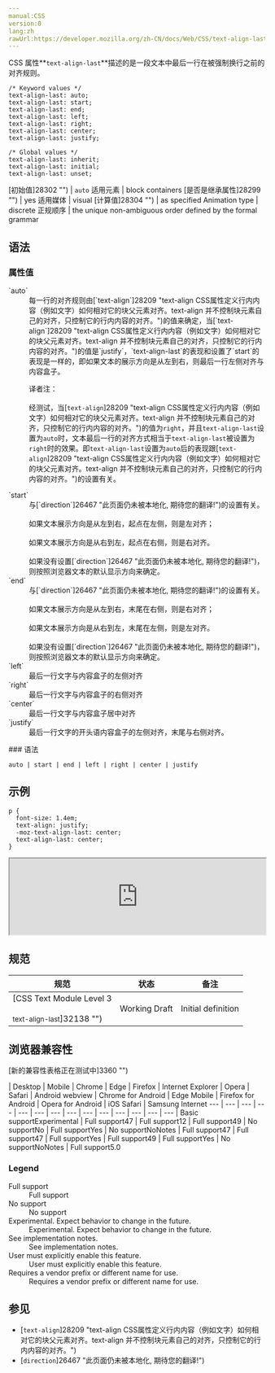 ```yaml
---
manual:CSS
version:0
lang:zh
rawUrl:https://developer.mozilla.org/zh-CN/docs/Web/CSS/text-align-last
---
```







CSS 属性**`text-align-last`**描述的是一段文本中最后一行在被强制换行之前的对齐规则。


```
/* Keyword values */
text-align-last: auto;
text-align-last: start;
text-align-last: end;
text-align-last: left;
text-align-last: right;
text-align-last: center;
text-align-last: justify;

/* Global values */
text-align-last: inherit;
text-align-last: initial;
text-align-last: unset;
```

[初始值]28302 "") | `auto` 
适用元素 | block containers 
[是否是继承属性]28299 "") | yes 
适用媒体 | visual 
[计算值]28304 "") | as specified 
Animation type | discrete 
正规顺序 | the unique non-ambiguous order defined by the formal grammar 



## 语法<a name="语法"></a>

### 属性值<a name="属性值"></a>
<dl><dt id=''>`auto`</dt><dd>每一行的对齐规则由[`text-align`]28209 "text-align CSS属性定义行内内容（例如文字）如何相对它的块父元素对齐。text-align 并不控制块元素自己的对齐，只控制它的行内内容的对齐。")的值来确定，当[`text-align`]28209 "text-align CSS属性定义行内内容（例如文字）如何相对它的块父元素对齐。text-align 并不控制块元素自己的对齐，只控制它的行内内容的对齐。")的值是`justify`，`text-align-last`的表现和设置了`start`的表现是一样的，即如果文本的展示方向是从左到右，则最后一行左侧对齐与内容盒子。</dd><dd>

译者注：<br></br>经测试，当[`text-align`]28209 "text-align CSS属性定义行内内容（例如文字）如何相对它的块父元素对齐。text-align 并不控制块元素自己的对齐，只控制它的行内内容的对齐。")的值为`right`，并且`text-align-last`设置为`auto`时，文本最后一行的对齐方式相当于`text-align-last`被设置为`right`时的效果。即`text-align-last`设置为`auto`后的表现跟[`text-align`]28209 "text-align CSS属性定义行内内容（例如文字）如何相对它的块父元素对齐。text-align 并不控制块元素自己的对齐，只控制它的行内内容的对齐。")的设置有关。

</dd><dt id=''>`start`</dt><dd>与[`direction`]26467 "此页面仍未被本地化, 期待您的翻译!")的设置有关。<br></br>如果文本展示方向是从左到右，起点在左侧，则是左对齐；<br></br>如果文本展示方向是从右到左，起点在右侧，则是右对齐。<br></br>如果没有设置[`direction`]26467 "此页面仍未被本地化, 期待您的翻译!")，则按照浏览器文本的默认显示方向来确定。</dd><dt id=''>`end`</dt><dd>与[`direction`]26467 "此页面仍未被本地化, 期待您的翻译!")的设置有关。<br></br>如果文本展示方向是从左到右，末尾在右侧，则是右对齐；<br></br>如果文本展示方向是从右到左，末尾在左侧，则是左对齐。<br></br>如果没有设置[`direction`]26467 "此页面仍未被本地化, 期待您的翻译!")，则按照浏览器文本的默认显示方向来确定。</dd><dt id=''>`left`</dt><dd>最后一行文字与内容盒子的左侧对齐</dd><dt id=''>`right`</dt><dd>最后一行文字与内容盒子的右侧对齐</dd><dt id=''>`center`</dt><dd>最后一行文字与内容盒子居中对齐</dd><dt id=''>`justify`</dt><dd>最后一行文字的开头语内容盒子的左侧对齐，末尾与右侧对齐。</dd></dl>
### 语法<a name="语法_2"></a>

```
auto | start | end | left | right | center | justify
```

## 示例<a name="示例"></a>

```
p {
  font-size: 1.4em;
  text-align: justify;
  -moz-text-align-last: center;
  text-align-last: center;
}
```


<iframe src='https://mdn.mozillademos.org/zh-CN/docs/Web/CSS/text-align-last$samples/Example?revision=1307941' width='100%' height='null'></iframe>


## 规范<a name="规范"></a>

规范 | 状态 | 备注 
 ---  |  ---  |  ---  | 
[CSS Text Module Level 3<br></br><small>text-align-last</small>]32138 "") | Working Draft | Initial definition 


## 浏览器兼容性<a name="浏览器兼容性"></a>
[新的兼容性表格正在测试中<i></i>]3360 "")

 | <abbr>Desktop<i></i></abbr> | <abbr>Mobile<i></i></abbr> 
 | <abbr>Chrome<i></i></abbr> | <abbr>Edge<i></i></abbr> | <abbr>Firefox<i></i></abbr> | <abbr>Internet Explorer<i></i></abbr> | <abbr>Opera<i></i></abbr> | <abbr>Safari<i></i></abbr> | <abbr>Android webview<i></i></abbr> | <abbr>Chrome for Android<i></i></abbr> | <abbr>Edge Mobile<i></i></abbr> | <abbr>Firefox for Android<i></i></abbr> | <abbr>Opera for Android<i></i></abbr> | <abbr>iOS Safari<i></i></abbr> | <abbr>Samsung Internet<i></i></abbr> 
 ---  |  ---  |  ---  |  ---  |  ---  |  ---  |  ---  |  ---  |  ---  |  ---  |  ---  |  ---  |  ---  |  ---  | 
Basic support<abbr>Experimental<i></i></abbr> | <abbr>Full support</abbr>47 | <abbr>Full support</abbr>12 | <abbr>Full support</abbr>49 | <abbr>No support</abbr>No | <abbr>Full support</abbr>Yes | <abbr>No support</abbr>No<abbr>Notes<i></i></abbr> | <abbr>Full support</abbr>47 | <abbr>Full support</abbr>47 | <abbr>Full support</abbr>Yes | <abbr>Full support</abbr>49 | <abbr>Full support</abbr>Yes | <abbr>No support</abbr>No<abbr>Notes<i></i></abbr> | <abbr>Full support</abbr>5.0 


### Legend<a name="Legend"></a>
<dl><dt id=''><abbr>Full support</abbr></dt><dd>Full support</dd><dt id=''><abbr>No support</abbr></dt><dd>No support</dd><dt id=''><abbr>Experimental. Expect behavior to change in the future.<i></i></abbr></dt><dd>Experimental. Expect behavior to change in the future.</dd><dt id=''><abbr>See implementation notes.<i></i></abbr></dt><dd>See implementation notes.</dd><dt id=''><abbr>User must explicitly enable this feature.<i></i></abbr></dt><dd>User must explicitly enable this feature.</dd><dt id=''><abbr>Requires a vendor prefix or different name for use.<i></i></abbr></dt><dd>Requires a vendor prefix or different name for use.</dd></dl>

## 参见<a name="参见"></a>

* [`text-align`]28209 "text-align CSS属性定义行内内容（例如文字）如何相对它的块父元素对齐。text-align 并不控制块元素自己的对齐，只控制它的行内内容的对齐。")
* [`direction`]26467 "此页面仍未被本地化, 期待您的翻译!")



